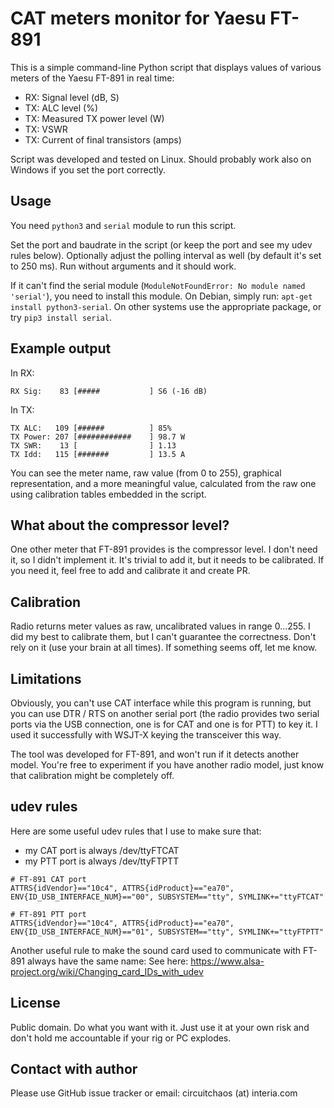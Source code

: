 # CAT meters monitor for Yaesu FT-891

This is a simple command-line Python script that displays values of various meters of the Yaesu FT-891 in real time:

* RX: Signal level (dB, S)
* TX: ALC level (%)
* TX: Measured TX power level (W)
* TX: VSWR
* TX: Current of final transistors (amps)

Script was developed and tested on Linux. Should probably work also on Windows if you set the port correctly.

## Usage

You need `python3` and `serial` module to run this script.

Set the port and baudrate in the script (or keep the port and see my udev rules below). Optionally adjust the polling interval as well (by default it's set to 250 ms). Run without arguments and it should work.

If it can't find the serial module (`ModuleNotFoundError: No module named 'serial'`), you need to install this module. On Debian, simply run: `apt-get install python3-serial`. On other systems use the appropriate package, or try `pip3 install serial`.

## Example output

In RX:

```
RX Sig:    83 [#####           ] S6 (-16 dB)
```

In TX:

```
TX ALC:   109 [######          ] 85%
TX Power: 207 [############    ] 98.7 W
TX SWR:    13 [                ] 1.13
TX Idd:   115 [#######         ] 13.5 A
```

You can see the meter name, raw value (from 0 to 255), graphical representation, and a more meaningful value, calculated from the raw one using calibration tables embedded in the script.

## What about the compressor level?

One other meter that FT-891 provides is the compressor level. I don't need it, so I didn't implement it. It's trivial to add it, but it needs to be calibrated. If you need it, feel free to add and calibrate it and create PR.

## Calibration

Radio returns meter values as raw, uncalibrated values in range 0...255. I did my best to calibrate them, but I can't guarantee the correctness. Don't rely on it (use your brain at all times). If something seems off, let me know.

## Limitations

Obviously, you can't use CAT interface while this program is running, but you can use DTR / RTS on another serial port (the radio provides two serial ports via the USB connection, one is for CAT and one is for PTT) to key it. I used it successfully with WSJT-X keying the transceiver this way.

The tool was developed for FT-891, and won't run if it detects another model. You're free to experiment if you have another radio model, just know that calibration might be completely off.

## udev rules

Here are some useful udev rules that I use to make sure that:

* my CAT port is always /dev/ttyFTCAT
* my PTT port is always /dev/ttyFTPTT

```
# FT-891 CAT port
ATTRS{idVendor}=="10c4", ATTRS{idProduct}=="ea70", ENV{ID_USB_INTERFACE_NUM}=="00", SUBSYSTEM=="tty", SYMLINK+="ttyFTCAT"

# FT-891 PTT port
ATTRS{idVendor}=="10c4", ATTRS{idProduct}=="ea70", ENV{ID_USB_INTERFACE_NUM}=="01", SUBSYSTEM=="tty", SYMLINK+="ttyFTPTT"
```

Another useful rule to make the sound card used to communicate with FT-891 always have the same name: 
See here: https://www.alsa-project.org/wiki/Changing_card_IDs_with_udev

## License

Public domain. Do what you want with it. Just use it at your own risk and don't hold me accountable if your rig or PC explodes.

## Contact with author

Please use GitHub issue tracker or email: circuitchaos (at) interia.com
